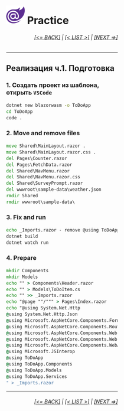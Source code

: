 <div style="width:60%; margin-left:20%;">

# <img src="./images/blazor_logo_transparent.png " width="50" /> Practice

<div style="text-align:right;">

###### [[<= BACK]](08.md) | [[< LIST >]](08.md) | [[NEXT =>]](08.02.01.md)

</div>

---

## Реализация ч.1. Подготовка

### 1. Создать проект из шаблона, открыть `VSCode`

```cmd
dotnet new blazorwasm -o ToDoApp
cd ToDoApp
code .
```

### 2. Move and remove files

```cmd
move Shared\MainLayout.razor .
move Shared\MainLayout.razor.css .
del Pages\Counter.razor
del Pages\FetchData.razor
del Shared\NavMenu.razor
del Shared\NavMenu.razor.css
del Shared\SurveyPrompt.razor
del wwwroot\sample-data\weather.json
rmdir Shared
rmdir wwwroot\sample-data\
```

### 3. Fix and run

```cmd
echo _Imports.razor - remove @using ToDoApp.Shared
dotnet build
dotnet watch run
```

### 4. Prepare

```cmd
mkdir Components
mkdir Models
echo "" > Components\Header.razor
echo "" > Models\ToDoItem.cs
echo "" >> _Imports.razor
echo "@page ""/""" > Pages\Index.razor
echo "@using System.Net.Http
@using System.Net.Http.Json
@using Microsoft.AspNetCore.Components.Forms
@using Microsoft.AspNetCore.Components.Routing
@using Microsoft.AspNetCore.Components.Web
@using Microsoft.AspNetCore.Components.Web.Virtualization
@using Microsoft.AspNetCore.Components.WebAssembly.Http
@using Microsoft.JSInterop
@using ToDoApp
@using ToDoApp.Components
@using ToDoApp.Models
@using ToDoApp.Services
" > _Imports.razor
```

---

<div style="text-align:right;">

###### [[<= BACK]](08.md) | [[< LIST >]](08.md) | [[NEXT =>]](08.02.01.md)

</div>
